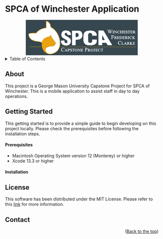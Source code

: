 # SPCA of Winchester Application
<div id="top"></div>
<div align="center">
    <img src="https://github.com/ZaneHaubach97/SPCA_App/blob/b46a4114a30ed90c69afa4dbac00f7538406d960/spcawle3.png"/>
</div>
<!--TABLE OF CONTENTs -->
<details>
  <summary>Table of Contents</summary>
  <li>
    <a href="#about">About</a>
  </li>
  <li>
    <a href="#getting-started">Getting Started</a>
    <ul>
      <li><a href="#prerequisites">Prerequisites</a></li>
      <li><a href="#installation">Installation</a></li>
    </ul>
  </li>
  <li><a href="#license">License</a></li>
  <li><a href="#contact">Contact</a></li>
</details>

<!-- ABOUT -->
<div id="about"></div>
<h2>About</h2>
This project is a George Mason University Capstone Project for SPCA of Winchester. This is a mobile application to assist staff in day to day operations.

<!-- Getting Started -->
<div id="getting-started"></div>
<h2>Getting Started</h2>
This getting started is to provide a simple guide to begin developing on this project locally. Please check the prerequisites before following the installation steps.
<!-- Prerequisites -->
<div id="prerequisites"></div>
<h4>Prerequisites</h4>
<ul>
    <li>Macintosh Operating System version 12 (Monterey) or higher</li>
    <li>Xcode 13.3 or higher</li>
</ul>
<!-- Installation -->
<div id="installation"></div>
<h4>Installation</h4>

<!-- License -->
<div id="license"></div>
<h2>License</h2>
This software has been distributed under the MIT License. Please refer to this <a href="https://mit-license.org/">link</a> for more information.

<!-- Contact -->
<div id="contact"></div>
<h2>Contact</h2>

<p align="right">(<a href="#top">Back to the top</a>)</p>
